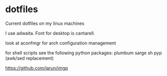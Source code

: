 # dotfiles
Current dotfiles on my linux machines

I use adwaita.
Font for desktop is cantarell.

look at aconfmgr for arch configuration management

for shell scripts see the following python packages:
plumbum
sarge
sh
pyp (awk/sed replacement)

https://github.com/jarun/imgp
